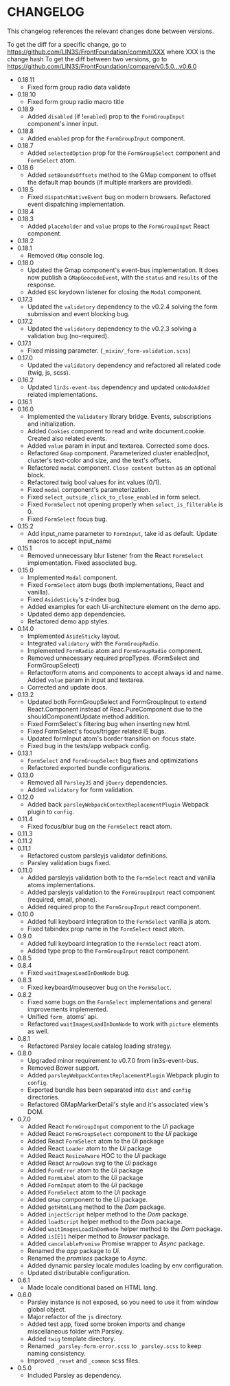 # CHANGELOG

This changelog references the relevant changes done between versions.

To get the diff for a specific change, go to https://github.com/LIN3S/FrontFoundation/commit/XXX where XXX is the change hash
To get the diff between two versions, go to https://github.com/LIN3S/FrontFoundation/compare/v0.5.0...v0.6.0

* 0.18.11
    * Fixed form group radio data validate
* 0.18.10
    * Fixed form group radio macro title
* 0.18.9
    * Added `disabled` (if !`enabled`) prop to the `FormGroupInput` component's inner input.
* 0.18.8
    * Added `enabled` prop for the `FormGroupInput` component.
* 0.18.7
    * Added `selectedOption` prop for the `FormGroupSelect` component and `FormSelect` atom.
* 0.18.6
    * Added `setBoundsOffsets` method to the GMap component to offset the default map bounds (if multiple markers are provided).
* 0.18.5
    * Fixed `dispatchNativeEvent` bug on modern browsers. Refactored event dispatching implementation.
* 0.18.4
* 0.18.3
    * Added `placeholder` and `value` props to the `FormGroupInput` React component.
* 0.18.2
* 0.18.1
    * Removed `GMap` console log.
* 0.18.0
    * Updated the Gmap component's event-bus implementation. It does now publish a `GMapGeocodeEvent`, with the `status` and `results` of the response.
    * Added `ESC` keydown listener for closing the `Modal` component.
* 0.17.3
    * Updated the `validatory` dependency to the v0.2.4 solving the form submission and event blocking bug.
* 0.17.2
    * Updated the `validatory` dependency to the v0.2.3 solving a validation bug (no-required).
* 0.17.1
    * Fixed missing parameter. (`_mixin/_form-validation.scss`)
* 0.17.0
    * Updated the `validatory` dependency and refactored all related code (twig, js, scss).
* 0.16.2
    * Updated `lin3s-event-bus` dependency and updated `onNodeAdded` related implementations.
* 0.16.1
* 0.16.0
    * Implemented the `Validatory` library bridge. Events, subscriptions and initialization.
    * Added `Cookies` component to read and write document.cookie. Created also related events.
    * Added `value` param in input and textarea. Corrected some docs.
    * Refactored `Gmap` component. Parameterized cluster enabled|not, cluster's text-color and size, and the text's offsets.
    * Refactored `modal` component. `Close content button` as an optional block.
    * Refactored twig bool values for int values (0/1).
    * Fixed `modal` component's parameterization.
    * Fixed `select_outside_click_to_close_enabled` in form select.
    * Fixed `FormSelect` not opening properly when `select_is_filterable` is 0.
    * Fixed `FormSelect` focus bug.
* 0.15.2
    * Add input_name parameter to `FormInput`, take id as default. Update macros to accept input_name
* 0.15.1
    * Removed unnecessary blur listener from the React `FormSelect` implementation. Fixed associated bug.
* 0.15.0
    * Implemented `Modal` component.
    * Fixed `FormSelect` atom bugs (both implementations, React and vanilla).
    * Fixed `AsideSticky`'s z-index bug.
    * Added examples for each Ui-architecture element on the demo app.
    * Updated demo app dependencies.
    * Refactored demo app styles.
* 0.14.0
    * Implemented `AsideSticky` layout.
    * Integrated `validatory` with the `FormGroupRadio`.
    * Implemented `FormRadio` atom and `FormGroupRadio` component.
    * Removed unnecessary required propTypes. (FormSelect and FormGroupSelect)
    * Refactor/form atoms and components to accept always id and name. Added `value` param in input and textarea.
    * Corrected and update docs.
* 0.13.2
    * Updated both FormGroupSelect and FormGroupInput to extend React.Component instead of Reac.PureComponent due to
        the shouldComponentUpdate method addition.
    * Fixed FormSelect's filtering bug when inserting new html.
    * Fixed FormSelect's focus/trigger related IE bugs.
    * Updated formInput atom's border transition on :focus state.
    * Fixed bug in the tests/app webpack config.
* 0.13.1
    * `FormSelect` and `FormGroupSelect` bug fixes and optimizations
    * Refactored exported bundle configurations.
* 0.13.0
    * Removed all `ParsleyJS` and `jQuery` dependencies.
    * Added `validatory` for form validation.
* 0.12.0
    * Added back `parsleyWebpackContextReplacementPlugin` Webpack plugin to `config`.
* 0.11.4
    * Fixed focus/blur bug on the `FormSelect` react atom.
* 0.11.3
* 0.11.2
* 0.11.1
    * Refactored custom parsleyjs validator definitions.
    * Parsley validation bugs fixed.
* 0.11.0
    * Added parsleyjs validation both to the `FormSelect` react and vanilla atoms implementations.
    * Added parsleyjs validation to the `FormGroupInput` react component (required, email, phone).
    * Added required prop to the `FormGroupInput` react component.
* 0.10.0
    * Added full keyboard integration to the `FormSelect` vanilla js atom.
    * Fixed tabindex prop name in the `FormSelect` react atom.
* 0.9.0
    * Added full keyboard integration to the `FormSelect` react atom.
    * Added type prop to the `FormGroupInput` react component.
* 0.8.5
* 0.8.4
    * Fixed `waitImagesLoadInDomNode` bug.
* 0.8.3
    * Fixed keyboard/mouseover bug on the `FormSelect`.
* 0.8.2
    * Fixed some bugs on the `FormSelect` implementations and general improvements implemented.
    * Unified `form_` atoms' api.
    * Refactored `waitImagesLoadInDomNode` to work with `picture` elements as well.
* 0.8.1
    * Refactored Parsley locale catalog loading strategy.
* 0.8.0
    * Upgraded minor requirement to v0.7.0 from lin3s-event-bus.
    * Removed Bower support.
    * Added `parsleyWebpackContextReplacementPlugin` Webpack plugin to `config`.
    * Exported bundle has been separated into `dist` and `config` directories.
    * Refactored GMapMarkerDetail's style and it's associated view's DOM.
* 0.7.0
    * Added React `FormGroupInput` component to the *Ui* package
    * Added React `FormGroupSelect` component to the *Ui* package
    * Added React `FormSelect` atom to the *Ui* package
    * Added React `Loader` atom to the *Ui* package
    * Added React `ResizeAware` HOC to the *Ui* package
    * Added React `ArrowDown` svg to the *Ui* package
    * Added `FormError` atom to the *Ui* package
    * Added `FormLabel` atom to the *Ui* package
    * Added `FormInput` atom to the *Ui* package
    * Added `FormSelect` atom to the *Ui* package
    * Added `GMap` component to the *Ui* package.
    * Added `getHtmlLang` method to the *Dom* package.
    * Added `injectScript` helper method to the *Dom* package.
    * Added `loadScript` helper method to the *Dom* package.
    * Added `waitImagesLoadInDomNode` helper method to the *Dom* package.
    * Added `isIE11` helper method to *Browser* package.
    * Added `cancelablePromise` Promise wrapper to *Async* package.
    * Renamed the *app* package to *Ui*.
    * Renamed the *promises* package to *Async*.
    * Added dynamic parsley locale modules loading by env configuration.
    * Updated distributable configuration.
* 0.6.1
    * Made locale conditional based on HTML lang.
* 0.6.0
    * Parsley instance is not exposed, so you need to use it from window global object.
    * Major refactor of the `js` directory.
    * Added test app, fixed some broken imports and change miscellaneous folder with Parsley.
    * Added `twig` template directory.
    * Renamed `_parsley-form-error.scss` to `_parsley.scss` to keep naming consistency.
    * Improved `_reset` and `_common` scss files.
* 0.5.0
    * Included Parsley as dependency.
